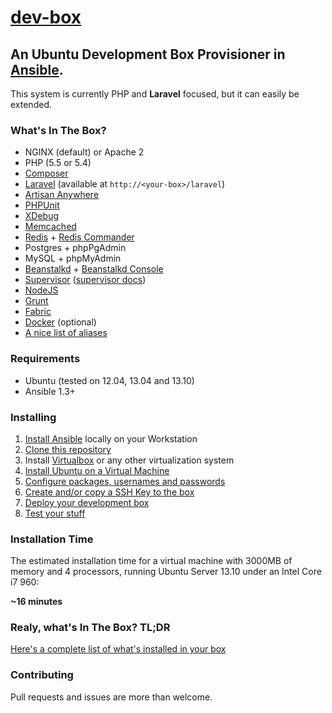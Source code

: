 [dev-box](https://github.com/antonioribeiro/dev-box)
============================================================


An Ubuntu Development Box Provisioner in [Ansible](http://www.ansibleworks.com/docs/intro_installation.html).
----------------------------------------------------------------------------------

This system is currently PHP and **Laravel** focused, but it can easily be extended.


### What's In The Box?

* NGINX (default) or Apache 2
* PHP (5.5 or 5.4)
* [Composer](http://getcomposer.org/)
* [Laravel](http://laravel.com/) (available at `http://<your-box>/laravel`)
* [Artisan Anywhere](https://github.com/antonioribeiro/artisan-anywhere)
* [PHPUnit](https://github.com/sebastianbergmann/phpunit)
* [XDebug](http://xdebug.org/)
* [Memcached](http://memcached.org/)
* [Redis](http://redis.io/) + [Redis Commander](https://github.com/nearinfinity/redis-commander)
* Postgres + phpPgAdmin
* MySQL + phpMyAdmin
* [Beanstalkd](http://kr.github.io/beanstalkd/) + [Beanstalkd Console](https://github.com/ptrofimov/beanstalk_console)
* [Supervisor](http://supervisord.org/) ([supervisor docs](/docs/apps/supervisor.md))
* [NodeJS](http://nodejs.org/)
* [Grunt](http://gruntjs.com/)
* [Fabric](http://fabfile.org/)
* [Docker](http://www.docker.io/) (optional)
* [A nice list of aliases](https://github.com/antonioribeiro/dev-box/blob/master/roles/common/templates/aliases.sh.tpl)

### Requirements

* Ubuntu (tested on 12.04, 13.04 and 13.10)
* Ansible 1.3+


### Installing

1. [Install Ansible](/docs/InstallAnsible.md) locally on your Workstation
2. [Clone this repository](/docs/CloneRepository.md)
3. Install [Virtualbox](https://www.virtualbox.org/) or any other virtualization system
4. [Install Ubuntu on a Virtual Machine](/docs/InstallOS.md)
5. [Configure packages, usernames and passwords](/docs/ConfigurePlaybook.md)
6. [Create and/or copy a SSH Key to the box](/docs/CopySSHKey.md)
7. [Deploy your development box](/docs/DeployBox.md)
8. [Test your stuff](/docs/DeployBox.md)


### Installation Time

The estimated installation time for a virtual machine with 3000MB of memory and 4 processors, running Ubuntu Server 13.10 under an Intel Core i7 960:

**~16 minutes**


### Realy, what's In The Box? TL;DR

[Here's a complete list of what's installed in your box](/docs/WhatsInTheBox.md)


### Contributing

Pull requests and issues are more than welcome.